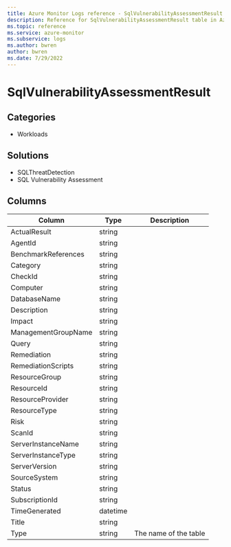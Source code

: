 ```yaml
---
title: Azure Monitor Logs reference - SqlVulnerabilityAssessmentResult
description: Reference for SqlVulnerabilityAssessmentResult table in Azure Monitor Logs.
ms.topic: reference
ms.service: azure-monitor
ms.subservice: logs
ms.author: bwren
author: bwren
ms.date: 7/29/2022
---
```


# SqlVulnerabilityAssessmentResult

 

## Categories

- Workloads
## Solutions

- SQLThreatDetection
- SQL Vulnerability Assessment




## Columns

| Column | Type | Description |
| --- | --- | --- |
| ActualResult | string |  |
| AgentId | string |  |
| BenchmarkReferences | string |  |
| Category | string |  |
| CheckId | string |  |
| Computer | string |  |
| DatabaseName | string |  |
| Description | string |  |
| Impact | string |  |
| ManagementGroupName | string |  |
| Query | string |  |
| Remediation | string |  |
| RemediationScripts | string |  |
| ResourceGroup | string |  |
| ResourceId | string |  |
| ResourceProvider | string |  |
| ResourceType | string |  |
| Risk | string |  |
| ScanId | string |  |
| ServerInstanceName | string |  |
| ServerInstanceType | string |  |
| ServerVersion | string |  |
| SourceSystem | string |  |
| Status | string |  |
| SubscriptionId | string |  |
| TimeGenerated | datetime |  |
| Title | string |  |
| Type | string | The name of the table |
